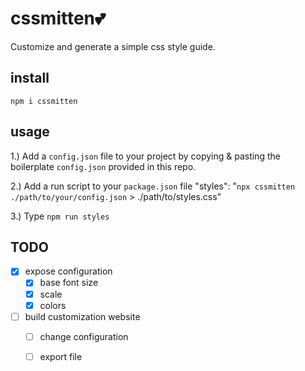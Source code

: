 cssmitten💕
===========

Customize and generate a simple css style guide.

## install

`npm i cssmitten`

## usage

1.) Add a `config.json` file to your project by copying & pasting the boilerplate `config.json` 
provided in this repo.

2.) Add a run script to your `package.json` file
"styles": "`npx cssmitten ./path/to/your/config.json` > ./path/to/styles.css"

3.) Type `npm run styles`



## TODO

- [x] expose configuration
  - [x] base font size
  - [x] scale
  - [x] colors

- [ ] build customization website
  - [ ] change configuration
  - [ ] export file

